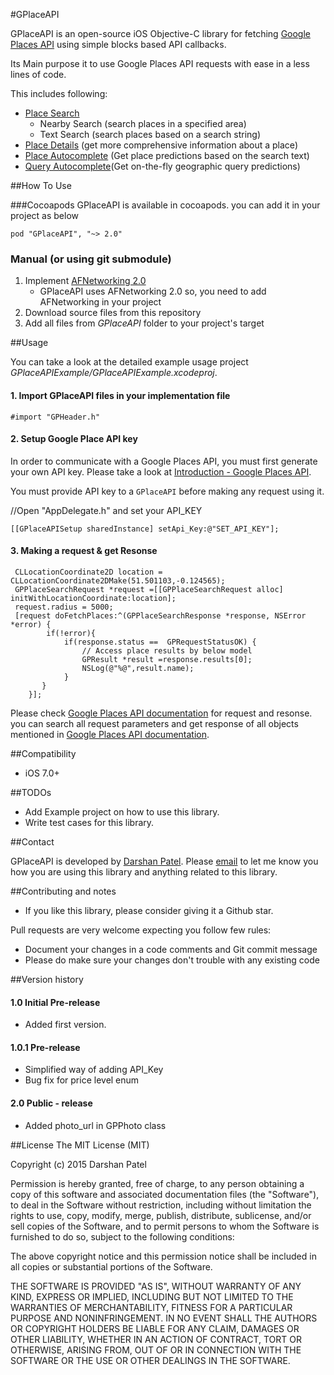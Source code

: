 #GPlaceAPI

GPlaceAPI is an open-source iOS Objective-C library for fetching [Google Places API][1] using simple blocks based API callbacks.

Its Main purpose it to use Google Places API requests with ease in a less lines of code. 

This includes following:

 - [Place Search][2]
     - Nearby Search (search places in a specified area)
     - Text Search (search places based on a search string)
 - [Place Details][3] (get more comprehensive information about a place)
 - [Place Autocomplete][7]  (Get place predictions based on the search text)
 - [Query Autocomplete][8](Get on-the-fly geographic query predictions)

##How To Use

###Cocoapods
GPlaceAPI is available in cocoapods. you can add it in your project as below

`pod "GPlaceAPI", "~> 2.0"`

### Manual (or using git submodule)
 1. Implement [AFNetworking 2.0][4]
    - GPlaceAPI uses AFNetworking 2.0 so, you need to add AFNetworking in your project 
 2. Download source files from this repository
 3. Add all files from *GPlaceAPI* folder to your project's target

##Usage

You can take a look at the detailed example usage project *GPlaceAPIExample/GPlaceAPIExample.xcodeproj*.

#### 1. Import GPlaceAPI files in your implementation file

`#import "GPHeader.h"`

#### 2. Setup Google Place API key

In order to communicate with a Google Places API, you must first generate your own API key. Please take a look at [Introduction - Google Places API][5].

You must provide API key to a `GPlaceAPI` before making any request using it.

//Open "AppDelegate.h" and set your API_KEY

`[[GPlaceAPISetup sharedInstance] setApi_Key:@"SET_API_KEY"];`

#### 3. Making a request & get Resonse
```
 CLLocationCoordinate2D location = CLLocationCoordinate2DMake(51.501103,-0.124565);
 GPPlaceSearchRequest *request =[[GPPlaceSearchRequest alloc] initWithLocationCoordinate:location];
 request.radius = 5000;
 [request doFetchPlaces:^(GPPlaceSearchResponse *response, NSError *error) {
       	if(!error){
			if(response.status ==  GPRequestStatusOK) {
                // Access place results by below model
                GPResult *result =response.results[0];
                NSLog(@"%@",result.name);
            }
       } 
    }];
```
Please check [Google Places API documentation][1] for request and resonse. you can search all request parameters and get response of all objects mentioned in [Google Places API documentation][1].


##Compatibility

 - iOS 7.0+

##TODOs

- Add Example project on how to use this library.
- Write test cases for this library.

##Contact

GPlaceAPI is developed by [Darshan Patel](http://iosexception.com). Please [email](mailto:developer.ios89@gmail.com) to let me know you how you are using this library and anything related to this library.

##Contributing and notes

 - If you like this library, please consider giving it a Github star.

Pull requests are very welcome expecting you follow few rules:

 - Document your changes in a code comments and Git commit message
 - Please do make sure your changes don't trouble with any existing code

##Version history

#### 1.0 Initial Pre-release
- Added first version.

#### 1.0.1 Pre-release
- Simplified way of adding API_Key
- Bug fix for price level enum

#### 2.0 Public - release
- Added photo_url in GPPhoto class



##License
The MIT License (MIT)

Copyright (c) 2015 Darshan Patel

Permission is hereby granted, free of charge, to any person obtaining a copy
of this software and associated documentation files (the "Software"), to deal
in the Software without restriction, including without limitation the rights
to use, copy, modify, merge, publish, distribute, sublicense, and/or sell
copies of the Software, and to permit persons to whom the Software is
furnished to do so, subject to the following conditions:

The above copyright notice and this permission notice shall be included in
all copies or substantial portions of the Software.

THE SOFTWARE IS PROVIDED "AS IS", WITHOUT WARRANTY OF ANY KIND, EXPRESS OR
IMPLIED, INCLUDING BUT NOT LIMITED TO THE WARRANTIES OF MERCHANTABILITY,
FITNESS FOR A PARTICULAR PURPOSE AND NONINFRINGEMENT. IN NO EVENT SHALL THE
AUTHORS OR COPYRIGHT HOLDERS BE LIABLE FOR ANY CLAIM, DAMAGES OR OTHER
LIABILITY, WHETHER IN AN ACTION OF CONTRACT, TORT OR OTHERWISE, ARISING FROM,
OUT OF OR IN CONNECTION WITH THE SOFTWARE OR THE USE OR OTHER DEALINGS IN
THE SOFTWARE.


  [1]: https://developers.google.com/places/documentation/
  [2]: https://developers.google.com/places/documentation/search
  [3]: https://developers.google.com/places/documentation/details
  [4]:https://github.com/AFNetworking/AFNetworking
  [5]: https://developers.google.com/places/documentation/#Authentication
  [7]:https://developers.google.com/places/webservice/autocomplete
  [8]:https://developers.google.com/places/webservice/query
  
